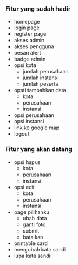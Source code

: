 ### Fitur yang sudah hadir

- homepage
- login page
- register page
- akses admin
- akses pengguna
- pesan alert
- badge admin
- opsi kota
	- jumlah perusahaan 
	- jumlah instansi
	- jumlah peserta
- opsti tambahkan data
	- kota
	- perusahaan
	- instansi
- opsi perusahaan
- opsi instansi
- link ke google map
- logout


### Fitur yang akan datang

- opsi hapus
	- kota
	- perusahaan
	- instansi
- opsi edit
	- kota
	- perusahaan
	- instansi
- page pilihanku
	- ubah data
	- ganti foto
	- submit
	- batalkan
- printable card
- mengubah kata sandi
- lupa kata sandi
